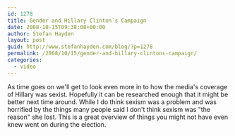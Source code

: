 ```yaml
---
id: 1278
title: Gender and Hillary Clinton`s Campaign
date: 2008-10-15T09:38:08+00:00
author: Stefan Hayden
layout: post
guid: http://www.stefanhayden.com/blog/?p=1278
permalink: /2008/10/15/gender-and-hillary-clintons-campaign/
categories:
  - video
---
```

As time goes on we'll get to look even more in to how the media's coverage of Hillary was sexist. Hopefully it can be researched enough that it might be better next time around. While I do think sexism was a problem and was horrified by the things many people said I don't think sexism was "the reason" she lost. This is a great overview of things you might not have even knew went on during the election.

<object width="425" height="344"><param name="movie" value="http://www.youtube.com/v/mM-ixC_vGbA&hl=en&fs=1"></param><param name="allowFullScreen" value="true"></param><embed src="http://www.youtube.com/v/mM-ixC_vGbA&hl=en&fs=1" type="application/x-shockwave-flash" allowfullscreen="true" width="425" height="344"></embed></object>
